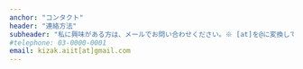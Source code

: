 ```yaml
---
anchor: "コンタクト"
header: "連絡方法"
subheader: "私に興味がある方は、メールでお問い合わせください。※ [at]を@に変換してください。"
#telephone: 03-0000-0001
email: kizak.aiit[at]gmail.com
---
```

